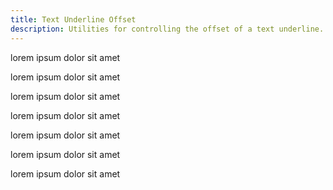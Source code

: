 ```yaml
---
title: Text Underline Offset
description: Utilities for controlling the offset of a text underline.
---
```

<div>
	<table-utility prefix="underline-offset" property="text-underline-offset" class="mb-lg"></table-utility>
    <card-example>
		<div class="container h-full rounded-md bg-surface-1 p-24">
			<p class="border-b border-alpha-1 mb-24 pb-24 underline decoration-brand underline-offset-0">lorem ipsum dolor sit amet</p>
			<p class="border-b border-alpha-1 mb-24 pb-24 underline decoration-brand underline-offset-1">lorem ipsum dolor sit amet</p>
			<p class="border-b border-alpha-1 mb-24 pb-24 underline decoration-brand underline-offset-2">lorem ipsum dolor sit amet</p>
			<p class="border-b border-alpha-1 mb-24 pb-24 underline decoration-brand underline-offset-4">lorem ipsum dolor sit amet</p>
			<p class="border-b border-alpha-1 mb-24 pb-24 underline decoration-brand underline-offset-8">lorem ipsum dolor sit amet</p>
			<p class="border-b border-alpha-1 mb-24 pb-24 underline decoration-brand underline-offset-auto">lorem ipsum dolor sit amet</p>
			<p class="underline decoration-brand underline-offset-from-font">lorem ipsum dolor sit amet</p>
		</div>
    </card-example>
</div>